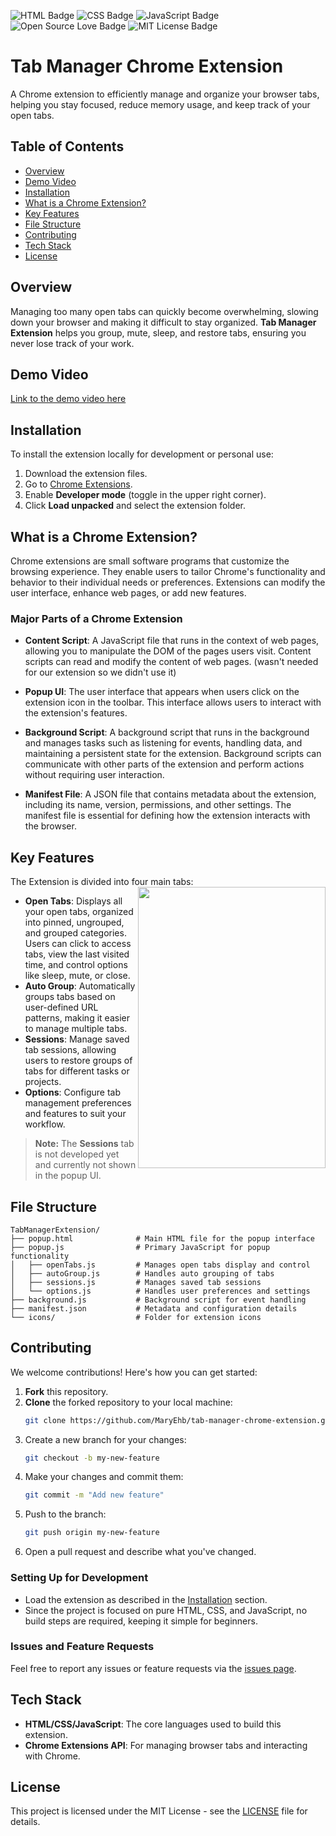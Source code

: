 ![HTML Badge](https://img.shields.io/badge/HTML-5-orange) ![CSS Badge](https://img.shields.io/badge/CSS-3-blue) ![JavaScript Badge](https://img.shields.io/badge/JavaScript-ES6-yellow) ![Open Source Love Badge](https://badges.frapsoft.com/os/v1/open-source.svg?v=103) ![MIT License Badge](https://img.shields.io/badge/license-MIT-green)
# Tab Manager Chrome Extension
A Chrome extension to efficiently manage and organize your browser tabs, helping you stay focused, reduce memory usage, and keep track of your open tabs.

## Table of Contents
- [Overview](#overview)
- [Demo Video](#demo-video)
- [Installation](#installation)
- [What is a Chrome Extension?](#what-is-a-chrome-extension)
- [Key Features](#key-features)
- [File Structure](#file-structure)
- [Contributing](#contributing)
- [Tech Stack](#tech-stack)
- [License](#license)

## Overview
Managing too many open tabs can quickly become overwhelming, slowing down your browser and making it difficult to stay organized. **Tab Manager Extension** helps you group, mute, sleep, and restore tabs, ensuring you never lose track of your work.

## Demo Video
[Link to the demo video here](https://drive.google.com/file/d/1bEkgMOSpTxdjp2_MOajCE4XS1l_BZrmO/view?usp=drive_link)

## Installation
To install the extension locally for development or personal use:
1. Download the extension files.
2. Go to [Chrome Extensions](chrome://extensions/).
3. Enable **Developer mode** (toggle in the upper right corner).
4. Click **Load unpacked** and select the extension folder.

## What is a Chrome Extension?
Chrome extensions are small software programs that customize the browsing experience. They enable users to tailor Chrome's functionality and behavior to their individual needs or preferences. Extensions can modify the user interface, enhance web pages, or add new features.

### Major Parts of a Chrome Extension
- **Content Script**: A JavaScript file that runs in the context of web pages, allowing you to manipulate the DOM of the pages users visit. Content scripts can read and modify the content of web pages. (wasn't needed for our extension so we didn't use it)

- **Popup UI**: The user interface that appears when users click on the extension icon in the toolbar. This interface allows users to interact with the extension's features.

- **Background Script**: A background script that runs in the background and manages tasks such as listening for events, handling data, and maintaining a persistent state for the extension. Background scripts can communicate with other parts of the extension and perform actions without requiring user interaction.

- **Manifest File**: A JSON file that contains metadata about the extension, including its name, version, permissions, and other settings. The manifest file is essential for defining how the extension interacts with the browser.

## Key Features
The Extension is divided into four main tabs:
<img align="right" width="300" height="450" src="https://drive.google.com/uc?id=1bEkgMOSpTxdjp2_MOajCE4XS1l_BZrmO">

- **Open Tabs**: Displays all your open tabs, organized into pinned, ungrouped, and grouped categories. Users can click to access tabs, view the last visited time, and control options like sleep, mute, or close.
- **Auto Group**: Automatically groups tabs based on user-defined URL patterns, making it easier to manage multiple tabs.
- **Sessions**: Manage saved tab sessions, allowing users to restore groups of tabs for different tasks or projects.
- **Options**: Configure tab management preferences and features to suit your workflow.

> **Note:** The **Sessions** tab is not developed yet and currently not shown in the popup UI.

## File Structure
```
TabManagerExtension/
├── popup.html              # Main HTML file for the popup interface
├── popup.js                # Primary JavaScript for popup functionality
│   ├── openTabs.js         # Manages open tabs display and control
│   ├── autoGroup.js        # Handles auto grouping of tabs
│   ├── sessions.js         # Manages saved tab sessions
│   └── options.js          # Handles user preferences and settings
├── background.js           # Background script for event handling
├── manifest.json           # Metadata and configuration details
└── icons/                  # Folder for extension icons
```

## Contributing

We welcome contributions! Here's how you can get started:

1. **Fork** this repository.
2. **Clone** the forked repository to your local machine:
    ```bash
    git clone https://github.com/MaryEhb/tab-manager-chrome-extension.git
    ```
3. Create a new branch for your changes:
    ```bash
    git checkout -b my-new-feature
    ```
4. Make your changes and commit them:
    ```bash
    git commit -m "Add new feature"
    ```
5. Push to the branch:
    ```bash
    git push origin my-new-feature
    ```
6. Open a pull request and describe what you've changed.

### Setting Up for Development
- Load the extension as described in the [Installation](#installation) section.
- Since the project is focused on pure HTML, CSS, and JavaScript, no build steps are required, keeping it simple for beginners.

### Issues and Feature Requests
Feel free to report any issues or feature requests via the [issues page](https://github.com/MaryEhb/tab-manager-chrome-extension/issues).

## Tech Stack
- **HTML/CSS/JavaScript**: The core languages used to build this extension.
- **Chrome Extensions API**: For managing browser tabs and interacting with Chrome.

## License

This project is licensed under the MIT License - see the [LICENSE](LICENSE) file for details.
